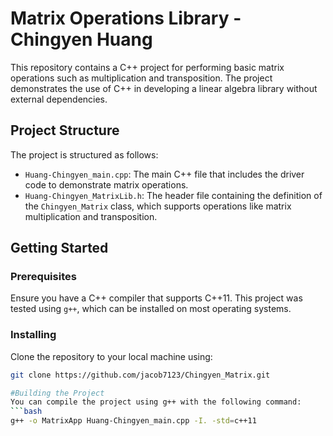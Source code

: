 # Matrix Operations Library - Chingyen Huang

This repository contains a C++ project for performing basic matrix operations such as multiplication and transposition. The project demonstrates the use of C++ in developing a linear algebra library without external dependencies.

## Project Structure

The project is structured as follows:

- `Huang-Chingyen_main.cpp`: The main C++ file that includes the driver code to demonstrate matrix operations.
- `Huang-Chingyen_MatrixLib.h`: The header file containing the definition of the `Chingyen_Matrix` class, which supports operations like matrix multiplication and transposition.

## Getting Started

### Prerequisites

Ensure you have a C++ compiler that supports C++11. This project was tested using `g++`, which can be installed on most operating systems.

### Installing

Clone the repository to your local machine using:

```bash
git clone https://github.com/jacob7123/Chingyen_Matrix.git

#Building the Project
You can compile the project using g++ with the following command:
```bash
g++ -o MatrixApp Huang-Chingyen_main.cpp -I. -std=c++11


